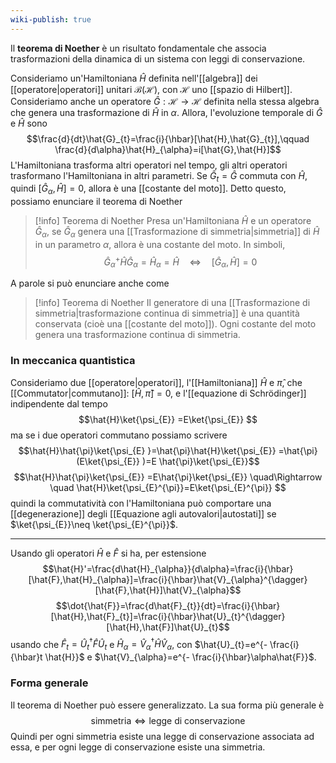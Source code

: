 ```yaml
---
wiki-publish: true
---
```

Il **teorema di Noether** è un risultato fondamentale che associa trasformazioni della dinamica di un sistema con leggi di conservazione.

Consideriamo un'Hamiltoniana $\hat{H}$ definita nell'[[algebra]] dei [[operatore|operatori]] unitari $\mathcal{B}(\mathcal{H})$, con $\mathcal{H}$ uno [[spazio di Hilbert]]. Consideriamo anche un operatore $\hat{G}:\mathcal{H}\to \mathcal{H}$ definita nella stessa algebra che genera una trasformazione di $\hat{H}$ in $\alpha$. Allora, l'evoluzione temporale di $\hat{G}$ e $\hat{H}$ sono
$$\frac{d}{dt}\hat{G}_{t}=\frac{i}{\hbar}[\hat{H},\hat{G}_{t}],\qquad \frac{d}{d\alpha}\hat{H}_{\alpha}=i[\hat{G},\hat{H}]$$
L'Hamiltoniana trasforma altri operatori nel tempo, gli altri operatori trasformano l'Hamiltoniana in altri parametri. Se $\hat{G}_{t}=\hat{G}$ commuta con $\hat{H}$, quindi $[\hat{G}_{\alpha},\hat{H}]=0$, allora è una [[costante del moto]]. Detto questo, possiamo enunciare il teorema di Noether

> [!info] Teorema di Noether
> Presa un'Hamiltoniana $\hat{H}$ e un operatore $\hat{G}_{\alpha}$, se $\hat{G}_{\alpha}$ genera una [[Trasformazione di simmetria|simmetria]] di $\hat{H}$ in un parametro $\alpha$, allora è una costante del moto. In simboli,
> $$\hat{G}_{\alpha}^{+}\hat{H}\hat{G}_{\alpha}=\hat{H}_{\alpha}=\hat{H}\quad \Leftrightarrow \quad [\hat{G}_{\alpha},\hat{H}]=0$$

A parole si può enunciare anche come

> [!info] Teorema di Noether
> Il generatore di una [[Trasformazione di simmetria|trasformazione continua di simmetria]] è una quantità conservata (cioè una [[costante del moto]]). Ogni costante del moto genera una trasformazione continua di simmetria.
### In meccanica quantistica
Consideriamo due [[operatore|operatori]], l'[[Hamiltoniana]] $\hat{H}$ e $\hat{\pi}$, che [[Commutator|commutano]]: $[\hat{H},\hat{\pi}]=0$, e l'[[equazione di Schrödinger]] indipendente dal tempo
$$\hat{H}\ket{\psi_{E}} =E\ket{\psi_{E}} $$
ma se i due operatori commutano possiamo scrivere
$$\hat{H}\hat{\pi}\ket{\psi_{E} }=\hat{\pi}\hat{H}\ket{\psi_{E}} =\hat{\pi}(E\ket{\psi_{E}} )=E \hat{\pi}\ket{\psi_{E}}$$
$$\hat{H}\hat{\pi}\ket{\psi_{E}} =E\hat{\pi}\ket{\psi_{E}} \quad\Rightarrow \quad \hat{H}\ket{\psi_{E}^{\pi}}=E\ket{\psi_{E}^{\pi}}  $$
quindi la commutatività con l'Hamiltoniana può comportare una [[degenerazione]] degli [[Equazione agli autovalori|autostati]] se $\ket{\psi_{E}}\neq \ket{\psi_{E}^{\pi}}$.

---

Usando gli operatori $\hat{H}$ e $\hat{F}$ si ha, per estensione
$$\hat{H}'=\frac{d\hat{H}_{\alpha}}{d\alpha}=\frac{i}{\hbar}[\hat{F},\hat{H}_{\alpha}]=\frac{i}{\hbar}\hat{V}_{\alpha}^{\dagger}[\hat{F},\hat{H}]\hat{V}_{\alpha}$$
$$\dot{\hat{F}}=\frac{d\hat{F}_{t}}{dt}=\frac{i}{\hbar}[\hat{H},\hat{F}_{t}]=\frac{i}{\hbar}\hat{U}_{t}^{\dagger}[\hat{H},\hat{F}]\hat{U}_{t}$$
usando che $\hat{F}_{t}=\hat{U}_{t}^{\dagger}\hat{F}\hat{U}_{t}$ e $\hat{H}_{\alpha}=\hat{V}_{\alpha}^{\dagger}\hat{H}\hat{V}_{\alpha}$, con $\hat{U}_{t}=e^{- \frac{i}{\hbar}t \hat{H}}$ e $\hat{V}_{\alpha}=e^{- \frac{i}{\hbar}\alpha\hat{F}}$.
### Forma generale
Il teorema di Noether può essere generalizzato. La sua forma più generale è
$$\text{simmetria} \Leftrightarrow \text{legge di conservazione}$$
Quindi per ogni simmetria esiste una legge di conservazione associata ad essa, e per ogni legge di conservazione esiste una simmetria.